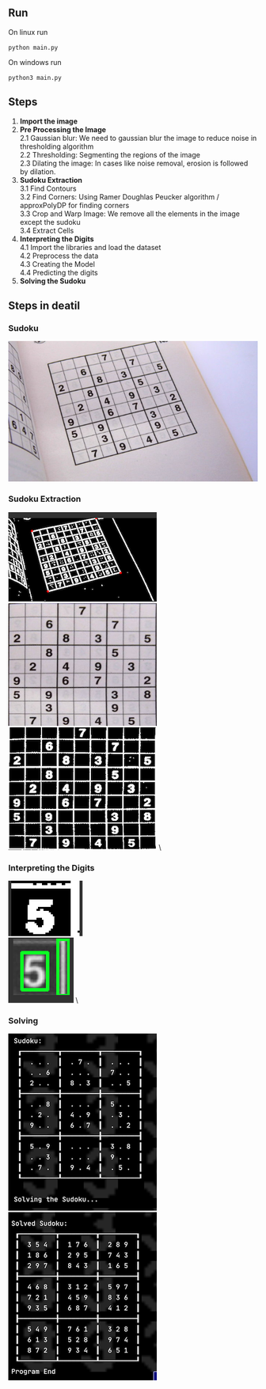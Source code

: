 ## Run
On linux run
```
python main.py
```
On windows run
```
python3 main.py
```

## Steps
1. **Import the image**
2. **Pre Processing the Image** \
   2.1 Gaussian blur: We need to gaussian blur the image to reduce noise in thresholding algorithm \
   2.2 Thresholding: Segmenting the regions of the image \
   2.3 Dilating the image: In cases like noise removal, erosion is followed by dilation.
3. **Sudoku Extraction** \
3.1 Find Contours \
3.2 Find Corners: Using Ramer Doughlas Peucker algorithm / approxPolyDP for finding corners \
3.3 Crop and Warp Image: We remove all the elements in the image except the sudoku \
3.4 Extract Cells 
4. **Interpreting the Digits** \
4.1 Import the libraries and load the dataset \
4.2 Preprocess the data \
4.3 Creating the Model \
4.4 Predicting the digits
5. **Solving the Sudoku**

## Steps in deatil
### Sudoku
![](images/sudoku_1.jpg) 
<!-- ### Pre Processing the Image
![](images/pre_processed.png) \
![](https://github.com/Joy2469/Sudoku_AI/blob/master/images/processed.png) -->
### Sudoku Extraction
![](images/pre_processed.png) \
![](images/cropped.png) \
![](images/processed_sudoku.png) \


### Interpreting the Digits
![](images/extracted_cell.png) \
![](images/cell_contour.png) \
<!-- ![](images/model.png)  -->
<!-- ![](images/number.png) \ -->
<!-- ![](images/predicted_num.png)  -->
### Solving
![](images/sudokuboard.png) \
![](images/Solved.png) 


